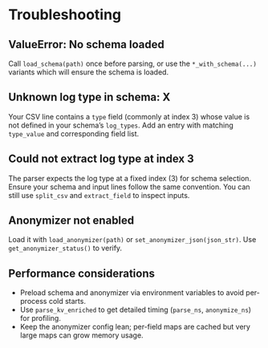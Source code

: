 # Troubleshooting

## ValueError: No schema loaded

Call `load_schema(path)` once before parsing, or use the `*_with_schema(...)` variants which will ensure the schema is loaded.

## Unknown log type in schema: X

Your CSV line contains a `type` field (commonly at index 3) whose value is not defined in your schema’s `log_types`. Add an entry with matching `type_value` and corresponding field list.

## Could not extract log type at index 3

The parser expects the log type at a fixed index (3) for schema selection. Ensure your schema and input lines follow the same convention. You can still use `split_csv` and `extract_field` to inspect inputs.

## Anonymizer not enabled

Load it with `load_anonymizer(path)` or `set_anonymizer_json(json_str)`. Use `get_anonymizer_status()` to verify.

## Performance considerations

- Preload schema and anonymizer via environment variables to avoid per-process cold starts.
- Use `parse_kv_enriched` to get detailed timing (`parse_ns`, `anonymize_ns`) for profiling.
- Keep the anonymizer config lean; per-field maps are cached but very large maps can grow memory usage.
